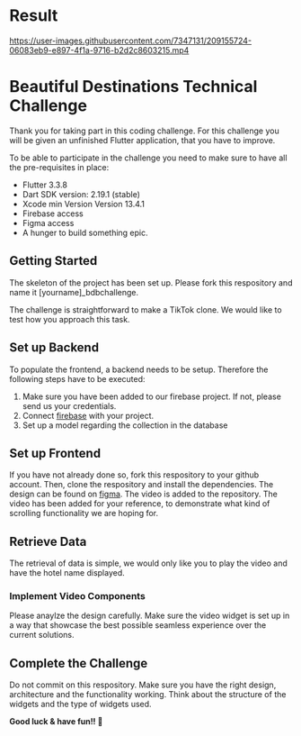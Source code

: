 # Result

https://user-images.githubusercontent.com/7347131/209155724-06083eb9-e897-4f1a-9716-b2d2c8603215.mp4


# Beautiful Destinations Technical Challenge

Thank you for taking part in this coding challenge. For this challenge you will be given an unfinished Flutter application, that you have to improve.

To be able to participate in the challenge you need to make sure to have all the pre-requisites in place:

- Flutter 3.3.8
- Dart SDK version: 2.19.1 (stable)
- Xcode min Version Version 13.4.1
- Firebase access
- Figma access
- A hunger to build something epic.

## Getting Started

The skeleton of the project has been set up. Please fork this respository and name it [yourname]_bdbchallenge. 

The challenge is straightforward to make a TikTok clone. We would like to test how you approach this task. 

## Set up Backend

To populate the frontend, a backend needs to be setup. Therefore the following steps have to be executed:

1. Make sure you have been added to our firebase project. If not, please send us your credentials.
2. Connect [firebase](https://console.firebase.google.com/project/flutter-test-94ae9/firestore/data/~2Fhotels~2FoXa4IeNN82jnm00JrC3o) with your project. 
3. Set up a model regarding the collection in the database

## Set up Frontend

If you have not already done so, fork this respository to your github account. Then, clone the respository and install the dependencies. The design can be found on [figma](https://www.figma.com/file/ZCNPZDoEI8KlBqCD0sYSae/Flutter-test-design?node-id=0%3A1&t=eCfVW1TIgV8R6Q23-0). The video is added to the repository. The video has been added for your reference, to demonstrate what kind of scrolling functionality we are hoping for. 

## Retrieve Data

The retrieval of data is simple, we would only like you to play the video and have the hotel name displayed.

### Implement Video Components

Please anaylze the design carefully. Make sure the video widget is set up in a way that showcase the best possible seamless experience over the current solutions. 

## Complete the Challenge

Do not commit on this respository. Make sure you have the right design, architecture and the functionality working. Think about the structure of the widgets and the type of widgets used. 

**Good luck & have fun!! 🚀**

